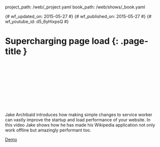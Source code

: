 project_path: /web/_project.yaml book_path: /web/shows/_book.yaml

{# wf_updated_on: 2015-05-27 #} {# wf_published_on: 2015-05-27 #} {# wf_youtube_id: d5_6yHixpsQ #}

# Supercharging page load {: .page-title }

<div class="video-wrapper">
  <iframe class="devsite-embedded-youtube-video" data-video-id="d5_6yHixpsQ"
          data-autohide="1" data-showinfo="0" frameborder="0" allowfullscreen>
  </iframe>
</div>

Jake Archibald introduces how making simple changes to service worker can vastly improve the startup and load performance of your website. In this video Jake shows how he has made his Wikipedia application not only work offline but amazingly performant too.

[Demo](https://wiki-offline.jakearchibald.com)